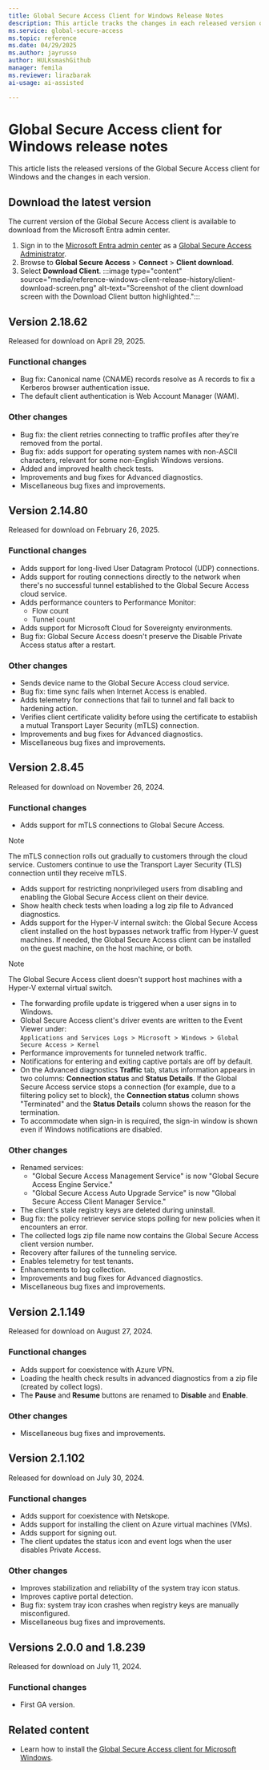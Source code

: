 ```yaml
---
title: Global Secure Access Client for Windows Release Notes
description: This article tracks the changes in each released version of the Global Secure Access client for Windows.
ms.service: global-secure-access
ms.topic: reference
ms.date: 04/29/2025
ms.author: jayrusso
author: HULKsmashGithub
manager: femila
ms.reviewer: lirazbarak
ai-usage: ai-assisted

---
```

# Global Secure Access client for Windows release notes
This article lists the released versions of the Global Secure Access client for Windows and the changes in each version.   

## Download the latest version
The current version of the Global Secure Access client is available to download from the Microsoft Entra admin center.

1. Sign in to the [Microsoft Entra admin center](https://entra.microsoft.com) as a [Global Secure Access Administrator](/azure/active-directory/roles/permissions-reference#global-secure-access-administrator).
1. Browse to **Global Secure Access** > **Connect** > **Client download**.
1. Select **Download Client**.
:::image type="content" source="media/reference-windows-client-release-history/client-download-screen.png" alt-text="Screenshot of the client download screen with the Download Client button highlighted.":::

## Version 2.18.62
Released for download on April 29, 2025.
### Functional changes
- Bug fix: Canonical name (CNAME) records resolve as A records to fix a Kerberos browser authentication issue.   
- The default client authentication is Web Account Manager (WAM).   
### Other changes
- Bug fix: the client retries connecting to traffic profiles after they're removed from the portal.   
- Bug fix: adds support for operating system names with non-ASCII characters, relevant for some non-English Windows versions.   
- Added and improved health check tests.   
- Improvements and bug fixes for Advanced diagnostics.   
- Miscellaneous bug fixes and improvements.   

## Version 2.14.80
Released for download on February 26, 2025.
### Functional changes
- Adds support for long-lived User Datagram Protocol (UDP) connections.
- Adds support for routing connections directly to the network when there's no successful tunnel established to the Global Secure Access cloud service.
- Adds performance counters to Performance Monitor:
    - Flow count
    - Tunnel count
- Adds support for Microsoft Cloud for Sovereignty environments.
- Bug fix: Global Secure Access doesn't preserve the Disable Private Access status after a restart.
### Other changes
- Sends device name to the Global Secure Access cloud service.
- Bug fix: time sync fails when Internet Access is enabled.
- Adds telemetry for connections that fail to tunnel and fall back to hardening action.
- Verifies client certificate validity before using the certificate to establish a mutual Transport Layer Security (mTLS) connection.
- Improvements and bug fixes for Advanced diagnostics.
- Miscellaneous bug fixes and improvements.

## Version 2.8.45
Released for download on November 26, 2024.
### Functional changes
- Adds support for mTLS connections to Global Secure Access. 
> [!NOTE]
> The mTLS connection rolls out gradually to customers through the cloud service. Customers continue to use the Transport Layer Security (TLS) connection until they receive mTLS.
- Adds support for restricting nonprivileged users from disabling and enabling the Global Secure Access client on their device.
- Show health check tests when loading a log zip file to Advanced diagnostics.
- Adds support for the Hyper-V internal switch: the Global Secure Access client installed on the host bypasses network traffic from Hyper-V guest machines. If needed, the Global Secure Access client can be installed on the guest machine, on the host machine, or both. 
> [!NOTE]
> The Global Secure Access client doesn't support host machines with a Hyper-V external virtual switch.
- The forwarding profile update is triggered when a user signs in to Windows.
- Global Secure Access client's driver events are written to the Event Viewer under:    
`Applications and Services Logs > Microsoft > Windows > Global Secure Access > Kernel`
- Performance improvements for tunneled network traffic.
- Notifications for entering and exiting captive portals are off by default.
- On the Advanced diagnostics **Traffic** tab, status information appears in two columns: **Connection status** and **Status Details**. If the Global Secure Access service stops a connection (for example, due to a filtering policy set to block), the **Connection status** column shows "Terminated" and the **Status Details** column shows the reason for the termination.  
- To accommodate when sign-in is required, the sign-in window is shown even if Windows notifications are disabled.
### Other changes
- Renamed services:
    - "Global Secure Access Management Service" is now "Global Secure Access Engine Service."
    - "Global Secure Access Auto Upgrade Service" is now "Global Secure Access Client Manager Service."
- The client's stale registry keys are deleted during uninstall.
- Bug fix: the policy retriever service stops polling for new policies when it encounters an error.
- The collected logs zip file name now contains the Global Secure Access client version number.
- Recovery after failures of the tunneling service.
- Enables telemetry for test tenants.
- Enhancements to log collection.
- Improvements and bug fixes for Advanced diagnostics.
- Miscellaneous bug fixes and improvements.

## Version 2.1.149
Released for download on August 27, 2024.
### Functional changes
- Adds support for coexistence with Azure VPN.
- Loading the health check results in advanced diagnostics from a zip file (created by collect logs).
- The **Pause** and **Resume** buttons are renamed to **Disable** and **Enable**.
### Other changes
- Miscellaneous bug fixes and improvements.

## Version 2.1.102
Released for download on July 30, 2024.
### Functional changes
- Adds support for coexistence with Netskope.
- Adds support for installing the client on Azure virtual machines (VMs).
- Adds support for signing out.
- The client updates the status icon and event logs when the user disables Private Access.
### Other changes
- Improves stabilization and reliability of the system tray icon status.
- Improves captive portal detection.
- Bug fix: system tray icon crashes when registry keys are manually misconfigured.
- Miscellaneous bug fixes and improvements.

## Versions 2.0.0 and 1.8.239
Released for download on July 11, 2024.
### Functional changes
- First GA version.

## Related content
- Learn how to install the [Global Secure Access client for Microsoft Windows](how-to-install-windows-client.md).